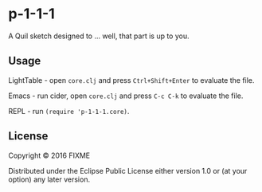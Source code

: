 # p-1-1-1

A Quil sketch designed to ... well, that part is up to you.

## Usage

LightTable - open `core.clj` and press `Ctrl+Shift+Enter` to evaluate the file.

Emacs - run cider, open `core.clj` and press `C-c C-k` to evaluate the file.

REPL - run `(require 'p-1-1-1.core)`.

## License

Copyright © 2016 FIXME

Distributed under the Eclipse Public License either version 1.0 or (at
your option) any later version.
